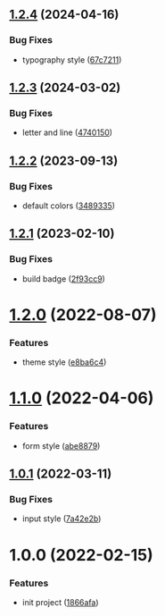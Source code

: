 ## [1.2.4](https://github.com/akijoey/mapleaf/compare/v1.2.3...v1.2.4) (2024-04-16)


### Bug Fixes

* typography style ([67c7211](https://github.com/akijoey/mapleaf/commit/67c72115622d93d9c6e5269b4c2f8edc08963276))

## [1.2.3](https://github.com/akijoey/mapleaf/compare/v1.2.2...v1.2.3) (2024-03-02)


### Bug Fixes

* letter and line ([4740150](https://github.com/akijoey/mapleaf/commit/474015049a22a36975fd331c767be01417eee349))

## [1.2.2](https://github.com/akijoey/mapleaf/compare/v1.2.1...v1.2.2) (2023-09-13)


### Bug Fixes

* default colors ([3489335](https://github.com/akijoey/mapleaf/commit/3489335fd03889c998bd58876f90927943181c7c))

## [1.2.1](https://github.com/akijoey/mapleaf/compare/v1.2.0...v1.2.1) (2023-02-10)


### Bug Fixes

* build badge ([2f93cc9](https://github.com/akijoey/mapleaf/commit/2f93cc99bfd422cda9b819dfe5b424be55f47dba))

# [1.2.0](https://github.com/akijoey/mapleaf/compare/v1.1.0...v1.2.0) (2022-08-07)


### Features

* theme style ([e8ba6c4](https://github.com/akijoey/mapleaf/commit/e8ba6c412f07dd33cc55136e891051adacf554f9))

# [1.1.0](https://github.com/akijoey/mapleaf/compare/v1.0.1...v1.1.0) (2022-04-06)


### Features

* form style ([abe8879](https://github.com/akijoey/mapleaf/commit/abe88797e8fe292e674bade27598f8c40e13a98b))

## [1.0.1](https://github.com/akijoey/mapleaf/compare/v1.0.0...v1.0.1) (2022-03-11)


### Bug Fixes

* input style ([7a42e2b](https://github.com/akijoey/mapleaf/commit/7a42e2b78bff1a7c25aa28d03db6f41e61abafa5))

# 1.0.0 (2022-02-15)


### Features

* init project ([1866afa](https://github.com/akijoey/mapleaf/commit/1866afad4a704e0c02bb9a1c09e635ee25f6cc4a))
